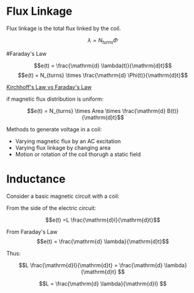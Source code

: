 # Flux Linkage

Flux linkage is the total flux linked by the coil.

$$\lambda = N_{turns} \Phi$$

#Faraday's Law

$$e(t) = \frac{\mathrm{d} \lambda(t)}{\mathrm{d}t}$$
$$e(t) = N_{turns} \times \frac{\mathrm{d} \Phi(t)}{\mathrm{d}t}$$

[Kirchhoff's Law vs Faraday's Law](http://www.youtube.com/watch?v=eqjl-qRy71w)

if magnetic flux distribution is uniform:

$$e(t) = N_{turns} \times Area \times \frac{\mathrm{d} B(t)}{\mathrm{d}t}$$

Methods to generate voltage in a coil:
- Varying magnetic flux by an AC excitation
- Varying flux linkage by changing area
- Motion or rotation of the coil thorugh a static field


# Inductance

Consider a basic magnetic circuit with a coil:

From the side of the electric circuit:

$$e(t) =L \frac{\mathrm{d}I}{\mathrm{d}t}$$

From Faraday's Law
$$e(t) = \frac{\mathrm{d} \lambda}{\mathrm{d}t}$$

Thus:

$$L \frac{\mathrm{d}I}{\mathrm{d}t} = \frac{\mathrm{d} \lambda}{\mathrm{d}t} $$

$$L = \frac{\mathrm{d} \lambda}{\mathrm{d}I} $$



